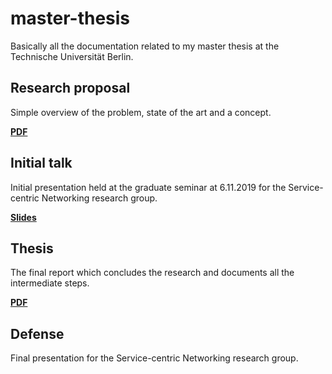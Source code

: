 # master-thesis

Basically all the documentation related to my master thesis at the Technische Universität Berlin.


## Research proposal 
Simple overview of the problem, state of the art and a concept.

**[PDF](https://landgenoot.github.io/master-thesis/research-proposal/research-proposal.pdf)**

## Initial talk
Initial presentation held at the graduate seminar at 6.11.2019 for the Service-centric Networking research group.

**[Slides](https://landgenoot.github.io/master-thesis/initial-talk)**

## Thesis 
The final report which concludes the research and documents all the intermediate steps.

**[PDF](https://landgenoot.github.io/master-thesis/thesis/main.pdf)**

## Defense
Final presentation for the Service-centric Networking research group.

